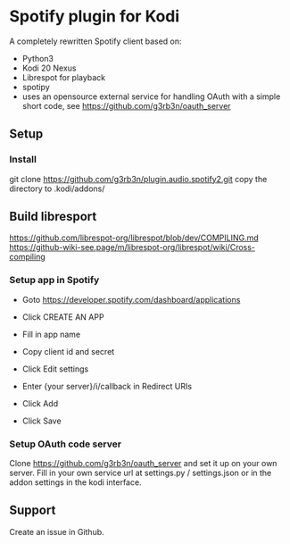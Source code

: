 # Spotify plugin for Kodi
A completely rewritten Spotify client based on:
- Python3
- Kodi 20 Nexus
- Librespot for playback
- spotipy
- uses an opensource external service for handling OAuth with a simple short code, see https://github.com/g3rb3n/oauth_server

## Setup
### Install
git clone https://github.com/g3rb3n/plugin.audio.spotify2.git
copy the directory to .kodi/addons/


## Build libresport
https://github.com/librespot-org/librespot/blob/dev/COMPILING.md
https://github-wiki-see.page/m/librespot-org/librespot/wiki/Cross-compiling



### Setup app in Spotify
- Goto https://developer.spotify.com/dashboard/applications
- Click CREATE AN APP
- Fill in app name
- Copy client id and secret

- Click Edit settings
- Enter {your server}/i/callback in Redirect URIs
- Click Add
- Click Save

### Setup OAuth code server
Clone https://github.com/g3rb3n/oauth_server and set it up on your own server.
Fill in your own service url at settings.py / settings.json or in the addon settings in the kodi interface.

## Support
Create an issue in Github.
